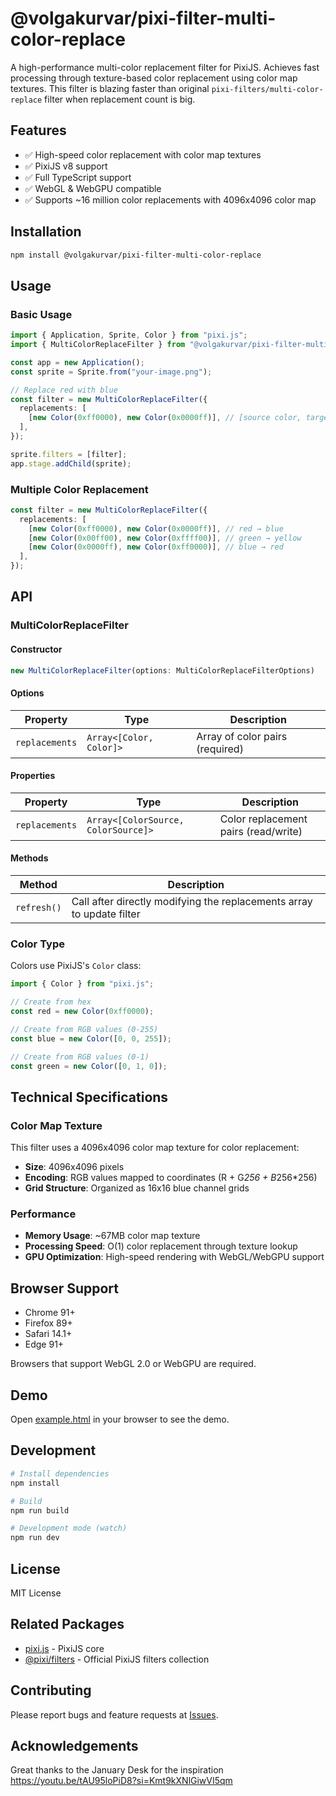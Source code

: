 # @volgakurvar/pixi-filter-multi-color-replace

A high-performance multi-color replacement filter for PixiJS. Achieves fast processing through texture-based color replacement using color map textures.
This filter is blazing faster than original `pixi-filters/multi-color-replace` filter when replacement count is big.

## Features

- ✅ High-speed color replacement with color map textures
- ✅ PixiJS v8 support
- ✅ Full TypeScript support
- ✅ WebGL & WebGPU compatible
- ✅ Supports ~16 million color replacements with 4096x4096 color map

## Installation

```bash
npm install @volgakurvar/pixi-filter-multi-color-replace
```

## Usage

### Basic Usage

```typescript
import { Application, Sprite, Color } from "pixi.js";
import { MultiColorReplaceFilter } from "@volgakurvar/pixi-filter-multi-color-replace";

const app = new Application();
const sprite = Sprite.from("your-image.png");

// Replace red with blue
const filter = new MultiColorReplaceFilter({
  replacements: [
    [new Color(0xff0000), new Color(0x0000ff)], // [source color, target color]
  ],
});

sprite.filters = [filter];
app.stage.addChild(sprite);
```

### Multiple Color Replacement

```typescript
const filter = new MultiColorReplaceFilter({
  replacements: [
    [new Color(0xff0000), new Color(0x0000ff)], // red → blue
    [new Color(0x00ff00), new Color(0xffff00)], // green → yellow
    [new Color(0x0000ff), new Color(0xff0000)], // blue → red
  ],
});
```

## API

### MultiColorReplaceFilter

#### Constructor

```typescript
new MultiColorReplaceFilter(options: MultiColorReplaceFilterOptions)
```

#### Options

| Property       | Type                    | Description                     |
| -------------- | ----------------------- | ------------------------------- |
| `replacements` | `Array<[Color, Color]>` | Array of color pairs (required) |

#### Properties

| Property       | Type                                | Description                          |
| -------------- | ----------------------------------- | ------------------------------------ |
| `replacements` | `Array<[ColorSource, ColorSource]>` | Color replacement pairs (read/write) |

#### Methods

| Method      | Description                                                           |
| ----------- | --------------------------------------------------------------------- |
| `refresh()` | Call after directly modifying the replacements array to update filter |

### Color Type

Colors use PixiJS's `Color` class:

```typescript
import { Color } from "pixi.js";

// Create from hex
const red = new Color(0xff0000);

// Create from RGB values (0-255)
const blue = new Color([0, 0, 255]);

// Create from RGB values (0-1)
const green = new Color([0, 1, 0]);
```

## Technical Specifications

### Color Map Texture

This filter uses a 4096x4096 color map texture for color replacement:

- **Size**: 4096x4096 pixels
- **Encoding**: RGB values mapped to coordinates (R + G*256 + B*256\*256)
- **Grid Structure**: Organized as 16x16 blue channel grids

### Performance

- **Memory Usage**: ~67MB color map texture
- **Processing Speed**: O(1) color replacement through texture lookup
- **GPU Optimization**: High-speed rendering with WebGL/WebGPU support

## Browser Support

- Chrome 91+
- Firefox 89+
- Safari 14.1+
- Edge 91+

Browsers that support WebGL 2.0 or WebGPU are required.

## Demo

Open [example.html](./example.html) in your browser to see the demo.

## Development

```bash
# Install dependencies
npm install

# Build
npm run build

# Development mode (watch)
npm run dev
```

## License

MIT License

## Related Packages

- [pixi.js](https://pixijs.com/) - PixiJS core
- [@pixi/filters](https://github.com/pixijs/filters) - Official PixiJS filters collection

## Contributing

Please report bugs and feature requests at [Issues](https://github.com/your-username/pixi-filter-multi-color-replace/issues).

## Acknowledgements

Great thanks to the January Desk for the inspiration https://youtu.be/tAU95loPiD8?si=Kmt9kXNlGiwVI5qm
